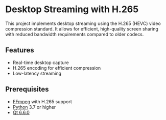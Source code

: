 # Desktop Streaming with H.265

This project implements desktop streaming using the H.265 (HEVC) video compression standard. It allows for efficient, high-quality screen sharing with reduced bandwidth requirements compared to older codecs.

## Features

- Real-time desktop capture
- H.265 encoding for efficient compression
- Low-latency streaming

## Prerequisites
- [FFmpeg](https://ffmpeg.org/) with H.265 support
- [Python](https://www.python.org/) 3.7 or higher
- [Qt 6.6.0](https://www.qt.io/)
